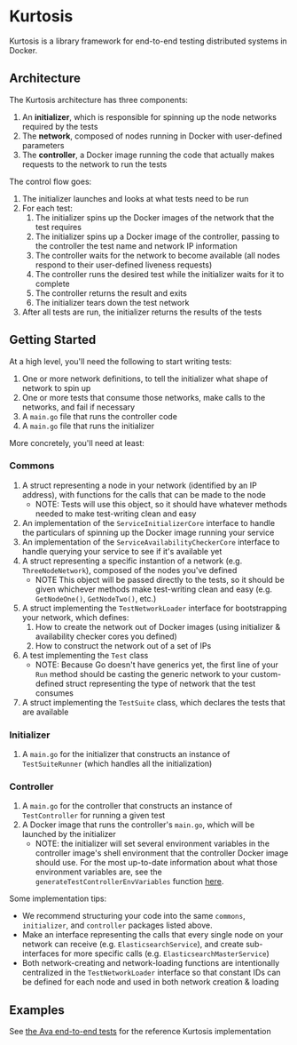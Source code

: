 # Kurtosis
Kurtosis is a library framework for end-to-end testing distributed systems in Docker.

## Architecture
The Kurtosis architecture has three components:

1. An **initializer**, which is responsible for spinning up the node networks required by the tests
2. The **network**, composed of nodes running in Docker with user-defined parameters
3. The **controller**, a Docker image running the code that actually makes requests to the network to run the tests

The control flow goes:

1. The initializer launches and looks at what tests need to be run
2. For each test:
    1. The initializer spins up the Docker images of the network that the test requires
    2. The initializer spins up a Docker image of the controller, passing to the controller the test name and network IP information
    3. The controller waits for the network to become available (all nodes respond to their user-defined liveness requests)
    4. The controller runs the desired test while the initializer waits for it to complete
    5. The controller returns the result and exits
    6. The initializer tears down the test network
4. After all tests are run, the initializer returns the results of the tests

## Getting Started
At a high level, you'll need the following to start writing tests:

1. One or more network definitions, to tell the initializer what shape of network to spin up
2. One or more tests that consume those networks, make calls to the networks, and fail if necessary
3. A `main.go` file that runs the controller code
4. A `main.go` file that runs the initializer

More concretely, you'll need at least:

### Commons
1. A struct representing a node in your network (identified by an IP address), with functions for the calls that can be made to the node
    * NOTE: Tests will use this object, so it should have whatever methods needed to make test-writing clean and easy
1. An implementation of the `ServiceInitializerCore` interface to handle the particulars of spinning up the Docker image running your service
1. An implementation of the `ServiceAvailabilityCheckerCore` interface to handle querying your service to see if it's available yet
1. A struct representing a specific instantion of a network (e.g. `ThreeNodeNetwork`), composed of the nodes you've defined
    * NOTE This object will be passed directly to the tests, so it should be given whichever methods make test-writing clean and easy (e.g. `GetNodeOne()`, `GetNodeTwo()`, etc.)
1. A struct implementing the `TestNetworkLoader` interface for bootstrapping your network, which defines:
    1. How to create the network out of Docker images (using initializer & availability checker cores you defined)
    2. How to construct the network out of a set of IPs
1. A test implementing the `Test` class
    * NOTE: Because Go doesn't have generics yet, the first line of your `Run` method should be casting the generic network to your custom-defined struct representing the type of network that the test consumes
1. A struct implementing the `TestSuite` class, which declares the tests that are available

### Initializer
1. A `main.go` for the initializer that constructs an instance of `TestSuiteRunner` (which handles all the initialization)

### Controller
1. A `main.go` for the controller that constructs an instance of `TestController` for running a given test
1. A Docker image that runs the controller's `main.go`, which will be launched by the initializer
    * NOTE: the initializer will set several environment variables in the controller image's shell environment that the controller Docker image should use. For the most up-to-date information about what those environment variables are, see the `generateTestControllerEnvVariables` function [here](https://github.com/kurtosis-tech/kurtosis/blob/develop/initializer/test_suite_runner.go).

Some implementation tips:
* We recommend structuring your code into the same `commons`, `initializer`, and `controller` packages listed above.
* Make an interface representing the calls that every single node on your network can receive (e.g. `ElasticsearchService`), and create sub-interfaces for more specific calls (e.g. `ElasticsearchMasterService`)
* Both network-creating and network-loading functions are intentionally centralized in the `TestNetworkLoader` interface so that constant IDs can be defined for each node and used in both network creation & loading

## Examples
See [the Ava end-to-end tests](https://github.com/kurtosis-tech/ava-e2e-tests) for the reference Kurtosis implementation
